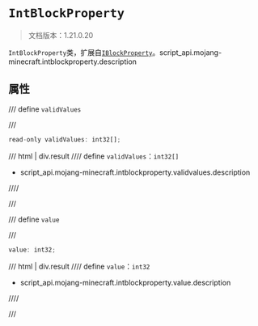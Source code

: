 # `IntBlockProperty`

> 文档版本：1.21.0.20

`IntBlockProperty`类，扩展自[`IBlockProperty`](./iblockproperty.md)。script_api.mojang-minecraft.intblockproperty.description

## 属性

/// define
`validValues`


///

```js
read-only validValues: int32[];
```

/// html | div.result
//// define
`validValues`：`int32[]`

- script_api.mojang-minecraft.intblockproperty.validvalues.description


////

///


/// define
`value`


///

```js
value: int32;
```

/// html | div.result
//// define
`value`：`int32`

- script_api.mojang-minecraft.intblockproperty.value.description


////

///

